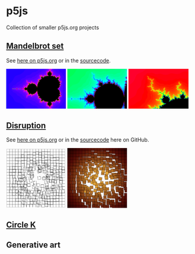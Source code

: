 # p5js

Collection of smaller p5js.org projects

## [Mandelbrot set](mandelbrot)

See [here on p5js.org](https://editor.p5js.org/kreier/sketches/LwK3EW-Os) or in the [sourcecode](mandelbrot).

<img src="mandelbrot/mandelbrot.png" width="32%"> <img src="mandelbrot/mandelbrot7.png" width="32%"> <img src="mandelbrot/mandelbrot5.png" width="32%">

## [Disruption](disruption)

See [here on p5js.org](https://editor.p5js.org/kreier/sketches/7Uwz1IDW6) or in the [sourcecode](disruption) here on GitHub.

<img src="disruption/preview.png" width="32%"> <img src="disruption/disruption2.png" width="32%">


## [Circle K](circle_k)

## Generative art
